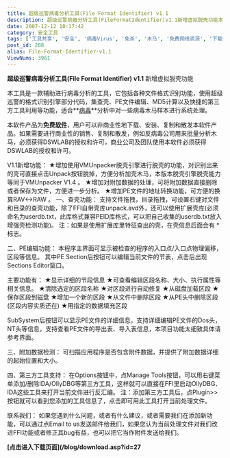 ```yaml
---
title: 超级巡警病毒分析工具(File Format Identifier) v1.1
description: 超级巡警病毒分析工具(FileFormatIdentifier)v1.1新增虚拟脱壳功能本工具是一款辅助进行病毒分析的工具，它包括各种文件格式识别功能，使用超级巡警的格式识别引擎部分代码，集查壳、PE文件编辑、MD5计算以及快捷的第三方工具利用等功能，适合病毒分析中对一些病毒木马样本进行系统处理。本软件产品为免费软件，用户可以非商业性地下载、安装、复制和散发本软件产品。如果需要进行商业性的销售、复制和散发，例如反病毒公司用来批量分析木马，必须获得DSWLAB的授权和许可，商业公司及团队使用本软件必须获得DSWLAB的授权和许可。
date: 2007-12-12 10:17:42
category: 安全工具
tags: ['工具共享', '安全', '病毒Virus', '免杀', '木马', '免费网络资源', '下载Download', '软件']
post_id: 288
alias: File-Format-Identifier-v1.1
ViewNums: 3961
---
```


**超级巡警病毒分析工具(File Format Identifier) v1.1** 新增虚拟脱壳功能

本工具是一款辅助进行病毒分析的工具，它包括各种文件格式识别功能，使用超级巡警的格式识别引擎部分代码，集查壳、PE文件编辑、MD5计算以及快捷的第三方工具利用等功能，适合**[病毒](/tags/%E7%97%85%E6%AF%92)**分析中对一些病毒木马样本进行系统处理。

本软件产品为**免费[软件](/tags/%E8%BD%AF%E4%BB%B6)**，用户可以非商业性地下载、安装、复制和散发本软件产品。如果需要进行商业性的销售、复制和散发，例如反病毒公司用来批量分析木马，必须获得DSWLAB的授权和许可，商业公司及团队使用本软件必须获得DSWLAB的授权和许可。

V1.1新增功能：
★增加使用VMUnpacker脱壳引擎进行脱壳的功能，对识别出来的壳可直接点击Unpack按钮脱掉，方便分析加壳木马，本版本脱壳引擎脱壳能力等同于VMUnpacker V1.4 。
★增加对附加数据的处理，可将附加数据直接删除或者保存为文件，方便进一步分析。
★增加PE文件的地址转换功能，可方便的换算RAV<->RAW 。
一、查壳功能：
支持文件拖拽，目录拖拽，可设置右键对文件和目录的查壳功能，除了FFI自带壳库unpack.avd外，还可以使用扩展壳库(必须命名为userdb.txt，此库格式兼容PEID库格式，可以把自己收集的userdb.txt放入增强壳检测功能)。
注：如果是使用扩展库里特征查出的壳，在壳信息后面会有 * 标志。

二、PE编辑功能：
本程序主界面可显示被检查的程序的入口点/入口点物理偏移，区段等信息。
其中PE Section后按钮可以编辑当前文件的节表，点击后出现Sections Editor窗口。

主要功能有：
★显示详细的节段信息
★可查看编辑区段名称、大小、执行属性等相关信息。
★清除选定的区段名称
★对区段进行自动修复
★从磁盘加载区段
★保存区段到磁盘
★增加一个新的区段
★从文件中删除区段
★从PE头中删除区段(区段内容实质还在)
★用指定的数据填充区段

SubSystem后按钮可以显示PE文件的详细信息，支持详细编辑PE文件的Dos头，NT头等信息，支持查看PE文件的导出表、导入表信息，本项目功能太细致具体请参考界面。

三、附加数据检测：
可扫描应用程序是否包含附件数据，并提供了附加数据详细的起始位置和大小。

四、第三方工具支持：
在Options按钮中，点Manage Tools按钮，可以用右键菜单添加/删除IDA/OllyDBG等第三方工具，这样就可以直接在FFI里启动OllyDBG、IDA这些工具来打开当前文件进行反汇编。
注：添加第三方工具后，点Plugin>>按钮就可以看到您添加的工具信息了，点击即可用此工具打开当前处理文件。

联系我们：
如果您遇到什么问题，或者有什么建议，或者需要我们在添加新功能，可以通过点Email to us发送邮件给我们，如果您认为当前处理文件对我们改进FFI功能或者修正其bug有益，也可以把它当作附件发送给我们。

**[点击进入下载页面](/blog/download.asp?id=27**

